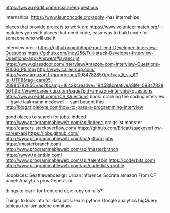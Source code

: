 https://www.reddit.com/r/cscareerquestions

internships:
https://www.launchcode.org/apply    -has internships

places that provide projects to work on:
https://www.volunteermatch.org/     --matches you with places that need code, easy way to build code for someone who will use it

interview prep:
https://github.com/h5bp/Front-end-Developer-Interview-Questions 
https://github.com/indy256/Full-stack-Developer-Interview-Questions-and-Answers#javascript
https://www.glassdoor.com/Interview/Amazon-com-Interview-Questions-E6036_P9.htm
http://www.careercup.com/
http://www.amazon.fr/gp/product/0984782850/ref=as_li_ss_tl?ie=UTF8&tag=care05-20984782850=as2&camp=1642&creative=19458&creativeASIN=0984782850
http://www.careercup.com/page?pid=amazon-interview-questions
https://www.reddit.com/r/CS_Questions 
book: cracking the coding interview -- gayle laakmann mcdowell --sam bought this
http://blog.triplebyte.com/how-to-pass-a-programming-interview


good places to search for jobs:
indeed    http://www.programmableweb.com/api/indeed
craigslist
monster
http://careers.stackoverflow.com/   https://github.com/Ericat/stackoverflow-career-api
https://jobs.github.com/      http://www.programmableweb.com/api/github-jobs
https://masterbranch.com/    http://www.programmableweb.com/api/masterbranch
https://www.talentbin.com/    http://www.programmableweb.com/api/talentbin
https://coderbits.com/      http://www.programmableweb.com/api/coderbits-profile


Jobplaces:
  Seattlewebdesign
  Urban influence
  Socrata
  amazon
  From CF panel:
  	Analytics pros
	   General ui


things to learn for front end dev:
  ruby on rails?


Things to look into for data jobs:
  learn python
  Google analytics
  bigQuery
  tableau
  tealium
  adobe omniture







  
